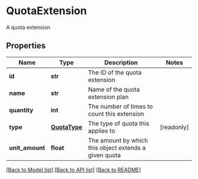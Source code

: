 # QuotaExtension

A quota extension
## Properties
Name | Type | Description | Notes
------------ | ------------- | ------------- | -------------
**id** | **str** | The ID of the quota extension | 
**name** | **str** | Name of the quota extension plan | 
**quantity** | **int** | The number of times to count this extension | 
**type** | [**QuotaType**](QuotaType.md) | The type of quota this applies to | [readonly] 
**unit_amount** | **float** | The amount by which this object extends a given quota | 

[[Back to Model list]](../README.md#documentation-for-models) [[Back to API list]](../README.md#documentation-for-api-endpoints) [[Back to README]](../README.md)


